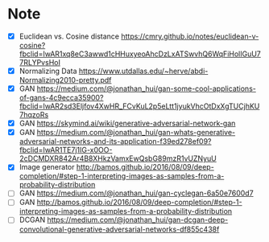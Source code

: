 # Note

- [x] Euclidean vs. Cosine distance https://cmry.github.io/notes/euclidean-v-cosine?fbclid=IwAR1xq8eC3awwd1cHHuxyeoAhcDzLxATSwvhQ6WqFiHolIGuU77RLYPvsHoI
- [x] Normalizing Data https://www.utdallas.edu/~herve/abdi-Normalizing2010-pretty.pdf
- [x] GAN https://medium.com/@jonathan_hui/gan-some-cool-applications-of-gans-4c9ecca35900?fbclid=IwAR2sd3Eljfov4XwHR_FCvKuL2p5eLtt1jyukVhcOtDxXgTUCjhKU7hqzoRs
- [x] GAN https://skymind.ai/wiki/generative-adversarial-network-gan
- [x] GAN https://medium.com/@jonathan_hui/gan-whats-generative-adversarial-networks-and-its-application-f39ed278ef09?fbclid=IwAR1TE7j1IG-x0OO-2cDCMDXR842Ar4B8XHkzVamxEwQsbG89mzR1vUZNyuU
- [x] Image generator http://bamos.github.io/2016/08/09/deep-completion/#step-1-interpreting-images-as-samples-from-a-probability-distribution
- [ ] GAN https://medium.com/@jonathan_hui/gan-cyclegan-6a50e7600d7
- [ ] GAN http://bamos.github.io/2016/08/09/deep-completion/#step-1-interpreting-images-as-samples-from-a-probability-distribution
- [ ] DCGAN https://medium.com/@jonathan_hui/gan-dcgan-deep-convolutional-generative-adversarial-networks-df855c438f
